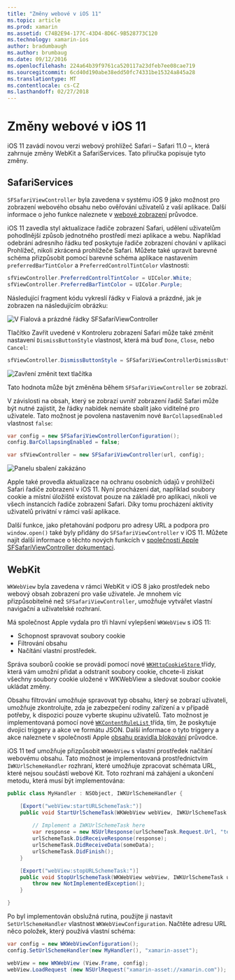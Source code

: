 ```yaml
---
title: "Změny webové v iOS 11"
ms.topic: article
ms.prod: xamarin
ms.assetid: C74B2E94-177C-43D4-8D6C-9B528773C120
ms.technology: xamarin-ios
author: bradumbaugh
ms.author: brumbaug
ms.date: 09/12/2016
ms.openlocfilehash: 224a64b39f9761ca520117a23dfeb7ee08cae719
ms.sourcegitcommit: 6cd40d190abe38edd50fc74331be15324a845a28
ms.translationtype: MT
ms.contentlocale: cs-CZ
ms.lasthandoff: 02/27/2018
---
```

# <a name="web-changes-in-ios-11"></a>Změny webové v iOS 11

iOS 11 zavádí novou verzi webový prohlížeč Safari – Safari 11.0 –, která zahrnuje změny WebKit a SafariServices. Tato příručka popisuje tyto změny.

## <a name="safariservices"></a>SafariServices

`SFSafariViewController` byla zavedena v systému iOS 9 jako možnost pro zobrazení webového obsahu nebo ověřování uživatelů z vaší aplikace. Další informace o jeho funkce naleznete v [webové zobrazení](~/ios/user-interface/controls/uiwebview.md#safariviewcontroller) průvodce.

iOS 11 zavedla styl aktualizace řadiče zobrazení Safari, udělení uživatelům pohodlnější způsob jednotného prostředí mezi aplikace a webu. Například odebrání adresního řádku teď poskytuje řadiče zobrazení chování v aplikaci Prohlížeč, nikoli zkrácená prohlížeče Safari. Můžete také upravit barevné schéma přizpůsobit pomocí barevné schéma aplikace nastavením `preferredBarTintColor` a `PreferredControlTintColor` vlastnosti:

```csharp
sfViewController.PreferredControlTintColor = UIColor.White;
sfViewController.PreferredBarTintColor = UIColor.Purple;
```

Následující fragment kódu vykreslí řádky v Fialová a prázdné, jak je zobrazen na následujícím obrázku:

![V Fialová a prázdné řádky SFSafariViewController](web-images/image1.png)

Tlačítko Zavřít uvedené v Kontroleru zobrazení Safari může také změnit nastavení `DismissButtonStyle` vlastnost, která má buď `Done`, `Close`, nebo `Cancel`:

```csharp
sfViewController.DismissButtonStyle = SFSafariViewControllerDismissButtonStyle.Close;
```

![Zavření změnit text tlačítka](web-images/image2.png)

Tato hodnota může být změněna během `SFSafariViewController` se zobrazí.


V závislosti na obsah, který se zobrazí uvnitř zobrazení řadič Safari může být nutné zajistit, že řádky nabídek nemáte sbalit jako viditelné pro uživatele. Tato možnost je povolena nastavením nové `BarCollapsedEnabled` vlastnost `false`:

```csharp
var config = new SFSafariViewControllerConfiguration();
config.BarCollapsingEnabled = false;

var sfViewController = new SFSafariViewController(url, config);
```

![Panelu sbalení zakázáno](web-images/image3.png)

Apple také provedla aktualizace na ochranu osobních údajů v prohlížeči Safari řadiče zobrazení v iOS 11. Nyní procházení dat, například soubory cookie a místní úložiště existovat pouze na základě pro aplikaci, nikoli ve všech instancích řadiče zobrazení Safari. Díky tomu procházení aktivity uživatelů privátní v rámci vaší aplikace.

Další funkce, jako přetahování podporu pro adresy URL a podpora pro `window.open()` také byly přidány do `SFSafariViewController` v iOS 11. Můžete najít další informace o těchto nových funkcích v [společnosti Apple SFSafariViewController dokumentaci](https://developer.apple.com/documentation/safariservices/sfsafariviewcontroller?changes=latest_minor).


## <a name="webkit"></a>WebKit

`WKWebView` byla zavedena v rámci WebKit v iOS 8 jako prostředek nebo webový obsah zobrazení pro vaše uživatele. Je mnohem víc přizpůsobitelné než `SFSafariViewController`, umožňuje vytvářet vlastní navigační a uživatelské rozhraní.

Má společnost Apple vydala pro tři hlavní vylepšení `WKWebView` s iOS 11: 

- Schopnost spravovat soubory cookie
- Filtrování obsahu
- Načítání vlastní prostředek. 

Správa souborů cookie se provádí pomocí nové [ `WKHttpCookieStore` ](https://developer.apple.com/documentation/webkit/wkhttpcookiestore) třídy, která vám umožní přidat a odstranit soubory cookie, chcete-li získat všechny soubory cookie uložené v WKWebView a sledovat soubor cookie ukládat změny.

Obsahu filtrování umožňuje spravovat typ obsahu, který se zobrazí uživateli, umožňuje zkontrolujte, zda je zabezpečení rodiny zařízení a v případě potřeby, k dispozici pouze vyberte skupinu uživatelů. Tato možnost je implementovaná pomocí nové [ `WKContentRuleList` ](https://developer.apple.com/documentation/webkit/wkcontentrulelist) třída, tím, že poskytuje dvojici triggery a akce ve formátu JSON. Další informace o tyto triggery a akce naleznete v společnosti Apple [obsahu pravidla blokování](https://developer.apple.com/library/content/documentation/Extensions/Conceptual/ContentBlockingRules/Introduction/Introduction.html) průvodce.

iOS 11 teď umožňuje přizpůsobit `WKWebView` s vlastní prostředek načítání webovému obsahu. Tato možnost je implementovaná prostřednictvím `IWKUrlSchemeHandler` rozhraní, které umožňuje zpracovat schémata URL, které nejsou součástí webové Kit. Toto rozhraní má zahájení a ukončení metodu, která musí být implementována:

```csharp
public class MyHandler : NSObject, IWKUrlSchemeHandler {

    [Export("webView:startURLSchemeTask:")]
    public void StartUrlSchemeTask(WKWebView webView, IWKUrlSchemeTask urlSchemeTask){
        
        // Implement a IWKUrlSchemeTask here
        var response = new NSUrlResponse(urlSchemeTask.Request.Url, "text/html", ContentLength, null);
        urlSchemeTask.DidReceiveResponse(response);
        urlSchemeTask.DidReceiveData(someData);
        urlSchemeTask.DidFinish();
    }

    [Export("webView:stopURLSchemeTask:")]
    public void StopUrlSchemeTask(WKWebView webView, IWKUrlSchemeTask urlSchemeTask){
        throw new NotImplementedException();
    }

}
``` 

Po byl implementován obslužná rutina, použijte ji nastavit `SetUrlSchemeHandler` vlastnost `WKWebViewConfiguration`. Načtěte adresu URL něco položek, který používá vlastní schéma:

```csharp
var config = new WKWebViewConfiguration();
config.SetUrlSchemeHandler(new MyHandler(), "xamarin-asset");

webView = new WKWebView (View.Frame, config);
webView.LoadRequest (new NSUrlRequest("xamarin-asset://xamarin.com"));
```


